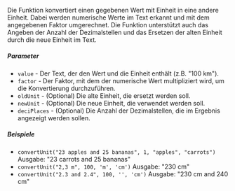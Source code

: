 Die Funktion konvertiert einen gegebenen Wert mit Einheit in eine andere Einheit. 
Dabei werden numerische Werte im Text erkannt und mit dem angegebenen Faktor umgerechnet. 
Die Funktion unterstützt auch das Angeben der Anzahl der Dezimalstellen und das Ersetzen der alten Einheit durch die neue Einheit im Text.

##### Parameter
* `value` - Der Text, der den Wert und die Einheit enthält (z.B. "100 km").
* `factor` - Der Faktor, mit dem der numerische Wert multipliziert wird, um die Konvertierung durchzuführen.
* `oldUnit` - (Optional) Die alte Einheit, die ersetzt werden soll.
* `newUnit` - (Optional) Die neue Einheit, die verwendet werden soll.
* `deciPlaces` - (Optional) Die Anzahl der Dezimalstellen, die im Ergebnis angezeigt werden sollen.

##### Beispiele
- `convertUnit("23 apples and 25 bananas", 1, "apples", "carrots")` Ausgabe: "23 carrots and 25 bananas"
- `convertUnit("2,3 m", 100, 'm', 'cm')` Ausgabe: "230 cm"
- `convertUnit("2.3 and 2.4", 100, '', 'cm')` Ausgabe: "230 cm and 240 cm" 
